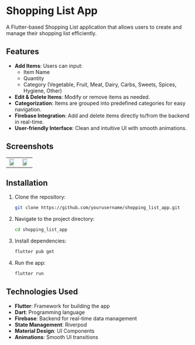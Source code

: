 # Shopping List App

A Flutter-based Shopping List application that allows users to create and manage their shopping list efficiently.

## Features

- **Add Items**: Users can input:
  - Item Name
  - Quantity
  - Category (Vegetable, Fruit, Meat, Dairy, Carbs, Sweets, Spices, Hygiene, Other)
- **Edit & Delete Items**: Modify or remove items as needed.
- **Categorization**: Items are grouped into predefined categories for easy navigation.
- **Firebase Integration**: Add and delete items directly to/from the backend in real-time.
- **User-friendly Interface**: Clean and intuitive UI with smooth animations.

## Screenshots
<table>
  <tr>
    <td><img src="https://github.com/user-attachments/assets/cf33c178-9a56-4869-b6a0-f199175d089c" width="80%"></td>
    <td><img src="https://github.com/user-attachments/assets/6abb8872-522b-4f3d-aea3-16c30fec9b96" width="80%"></td>
  </tr>
</table>

## Installation

1. Clone the repository:
   ```sh
   git clone https://github.com/yourusername/shopping_list_app.git
   ```
2. Navigate to the project directory:
   ```sh
   cd shopping_list_app
   ```
3. Install dependencies:
   ```sh
   flutter pub get
   ```
4. Run the app:
   ```sh
   flutter run
   ```

## Technologies Used

- **Flutter**: Framework for building the app
- **Dart**: Programming language
- **Firebase**: Backend for real-time data management
- **State Management**: Riverpod
- **Material Design**: UI Components
- **Animations**: Smooth UI transitions

